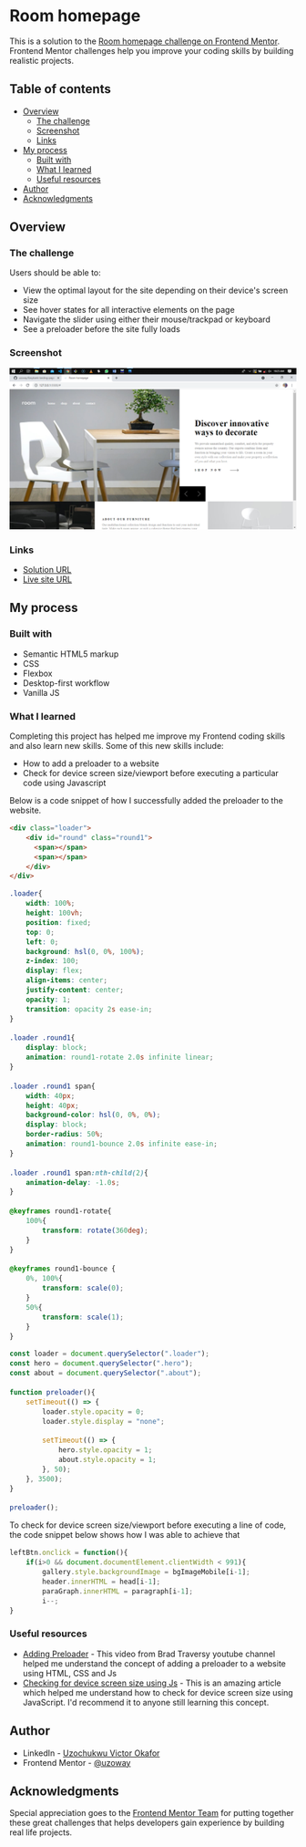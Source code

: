 # Room homepage 

This is a solution to the [Room homepage challenge on Frontend Mentor](https://www.frontendmentor.io/challenges/room-homepage-BtdBY_ENq). Frontend Mentor challenges help you improve your coding skills by building realistic projects. 

## Table of contents

- [Overview](#overview)
  - [The challenge](#the-challenge)
  - [Screenshot](#screenshot)
  - [Links](#links)
- [My process](#my-process)
  - [Built with](#built-with)
  - [What I learned](#what-i-learned)
  - [Useful resources](#useful-resources)
- [Author](#author)
- [Acknowledgments](#acknowledgments)

## Overview

### The challenge

Users should be able to:

- View the optimal layout for the site depending on their device's screen size
- See hover states for all interactive elements on the page
- Navigate the slider using either their mouse/trackpad or keyboard
- See a preloader before the site fully loads

### Screenshot

![](./screenshot.jpg)

### Links

- [Solution URL](https://your-solution-url.com)
- [Live site URL](https://your-live-site-url.com)

## My process

### Built with

- Semantic HTML5 markup
- CSS
- Flexbox
- Desktop-first workflow
- Vanilla JS

### What I learned

Completing this project has helped me improve my Frontend coding skills and also learn new skills. Some of this new skills include:

- How to add a preloader to a website
- Check for device screen size/viewport before executing a particular code using Javascript

Below is a code snippet of how I successfully added the preloader to the website.

```html
<div class="loader">
    <div id="round" class="round1">
      <span></span>
      <span></span>
    </div>
</div>
```

```css
.loader{
    width: 100%;
    height: 100vh;
    position: fixed;
    top: 0;
    left: 0;
    background: hsl(0, 0%, 100%);
    z-index: 100;
    display: flex;
    align-items: center;
    justify-content: center;
    opacity: 1;
    transition: opacity 2s ease-in;
}

.loader .round1{
    display: block;
    animation: round1-rotate 2.0s infinite linear;
}

.loader .round1 span{
    width: 40px;
    height: 40px;
    background-color: hsl(0, 0%, 0%);
    display: block;
    border-radius: 50%;
    animation: round1-bounce 2.0s infinite ease-in;
}

.loader .round1 span:nth-child(2){
    animation-delay: -1.0s;
}

@keyframes round1-rotate{
    100%{
        transform: rotate(360deg);
    }
}

@keyframes round1-bounce {
    0%, 100%{
        transform: scale(0);
    }
    50%{
        transform: scale(1);
    }
}
```

```js
const loader = document.querySelector(".loader");
const hero = document.querySelector(".hero");
const about = document.querySelector(".about");

function preloader(){
    setTimeout(() => {
        loader.style.opacity = 0;
        loader.style.display = "none";

        setTimeout(() => {
            hero.style.opacity = 1;
            about.style.opacity = 1;
        }, 50);
    }, 3500);
}

preloader();
```

To check for device screen size/viewport before executing a line of code, the code snippet below shows how I was able to achieve that

```js
leftBtn.onclick = function(){
    if(i>0 && document.documentElement.clientWidth < 991){
        gallery.style.backgroundImage = bgImageMobile[i-1];
        header.innerHTML = head[i-1];
        paraGraph.innerHTML = paragraph[i-1];
        i--;
}
```

### Useful resources

- [Adding Preloader](https://www.youtube.com/watch?v=BwhTKJFpKSw&t=78s) - This video from Brad Traversy youtube channel helped me understand the concept of adding a preloader to a website using HTML, CSS and Js
- [Checking for device screen size using Js](https://responsivedesign.is/develop/javascript/conditionally-load-javascript-based-on-media-query/) - This is an amazing article which helped me understand how to check for device screen size using JavaScript. I'd recommend it to anyone still learning this concept.

## Author

- LinkedIn - [Uzochukwu Victor Okafor](https://www.linkedin.com/in/uzochukwuokafor/)
- Frontend Mentor - [@uzoway](https://www.frontendmentor.io/profile/uzoway)

## Acknowledgments

Special appreciation goes to the [Frontend Mentor Team](https://www.frontendmentor.io/) for putting together these great challenges that helps developers gain experience by building real life projects.